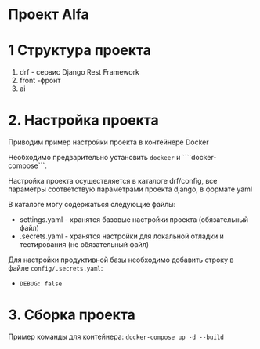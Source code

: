 # Проект Alfa 

# 1 Структура проекта

1. drf - сервис Django Rest Framework
2. front -фронт
3. ai 

# 2. Настройка проекта 

Приводим пример настройки проекта в контейнере Docker

Необходимо предварительно установить ```dockeer``` и ````docker-compose```. 

Настройка проекта осуществляется в каталоге drf/config, все параметры соответствую параметрами проекта django, в формате yaml

В каталоге могу содержаться следующие файлы:
* settings.yaml - хранятся базовые настройки проекта (обязательный файл)
* .secrets.yaml - хранятся настройки для локальной отладки и тестирования (не обязательный файл)

Для настройки продуктивной базы необходимо добавить строку в файле ```config/.secrets.yaml```:
  * ```DEBUG: false```

# 3. Сборка проекта

Пример команды для контейнера:
```docker-compose up -d --build```
